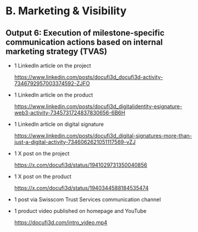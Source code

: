 # B. Marketing & Visibility

## Output 6: Execution of milestone-specific communication actions based on internal marketing strategy (TVAS)

- 1 LinkedIn article on the project

  https://www.linkedin.com/posts/docufi3d_docufi3d-activity-7346792957003374592-ZJFO
  
- 1 LinkedIn article on the product

  https://www.linkedin.com/posts/docufi3d_digitalidentity-esignature-web3-activity-7345731724837830656-6B6H
  
- 1 LinkedIn article on digital signature

  https://www.linkedin.com/posts/docufi3d_digital-signatures-more-than-just-a-digital-activity-7346062621051117569-vZJ

- 1 X post on the project

  https://x.com/docufi3d/status/1941029731350040856

- 1 X post on the product

  https://x.com/docufi3d/status/1940344588184535474

- 1 post via Swisscom Trust Services communication channel

- 1 product video published on homepage and YouTube
  
  https://docufi3d.com/intro_video.mp4
